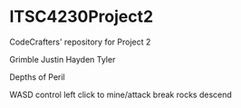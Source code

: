 # ITSC4230Project2
 CodeCrafters' repository for Project 2

Grimble
Justin
Hayden
Tyler

Depths of Peril

WASD control
left click to mine/attack
break rocks descend
